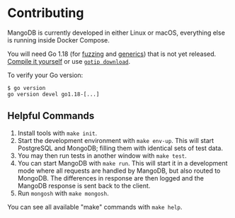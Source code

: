 # Contributing

MangoDB is currently developed in either Linux or macOS, everything else is running inside Docker Compose. 

You will need Go 1.18 (for [fuzzing](https://go.dev/blog/fuzz-beta) and [generics](https://go.dev/blog/generics-proposal)) that is not yet released.
[Compile it yourself](https://golang.org/doc/install/source) or use [`gotip download`](https://pkg.go.dev/golang.org/dl/gotip).

To verify your Go version:
```
$ go version
go version devel go1.18-[...]
```
## Helpful Commands

1. Install tools with `make init`.
2. Start the development environment with `make env-up`.
   This will start PostgreSQL and MongoDB; filling them with identical sets of test data.
3. You may then run tests in another window with `make test`. 
4. You can start MangoDB with `make run`. 
   This will start it in a development mode where all requests are handled by MangoDB, but also routed to MongoDB. 
   The differences in response are then logged and the MangoDB response is sent back to the client.
5. Run `mongosh` with `make mongosh`.

You can see all available "make" commands with `make help`.
